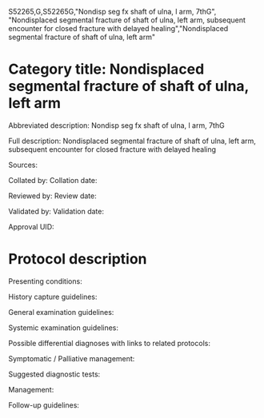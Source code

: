 S52265,G,S52265G,"Nondisp seg fx shaft of ulna, l arm, 7thG", "Nondisplaced segmental fracture of shaft of ulna, left arm, subsequent encounter for closed fracture with delayed healing","Nondisplaced segmental fracture of shaft of ulna, left arm"
# Category title: Nondisplaced segmental fracture of shaft of ulna, left arm

Abbreviated description: Nondisp seg fx shaft of ulna, l arm, 7thG

Full description: Nondisplaced segmental fracture of shaft of ulna, left arm, subsequent encounter for closed fracture with delayed healing

Sources:

Collated by:
Collation date:

Reviewed by:
Review date:

Validated by:
Validation date:

Approval UID:

# Protocol description

Presenting conditions:

History capture guidelines:

General examination guidelines:

Systemic examination guidelines:

Possible differential diagnoses with links to related protocols:

Symptomatic / Palliative management:

Suggested diagnostic tests:

Management:

Follow-up guidelines:
